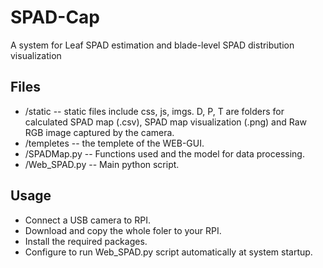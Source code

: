 # SPAD-Cap
A system for Leaf SPAD estimation and blade-level SPAD distribution visualization

## Files
* /static  --  static files include css, js, imgs. D, P, T are folders for calculated SPAD map (.csv), SPAD map visualization (.png) and Raw RGB image captured by the camera.
* /templetes  --  the templete of the WEB-GUI.
* /SPADMap.py  --  Functions used and the model for data processing.
* /Web_SPAD.py  --  Main python script.

## Usage
* Connect a USB camera to RPI.
* Download and copy the whole foler to your RPI.
* Install the required packages.
* Configure to run Web_SPAD.py script automatically at system startup.
